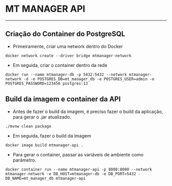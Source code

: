 # MT MANAGER API


***

## Criação do Container do PostgreSQL

* Primeiramente, criar uma network dentro do Docker

```docker network create --driver bridge mtmanager-network```

* Em seguida, criar o container dentro da rede

```docker run --name mtmanager-db -p 5432:5432 --network mtmanager-network -d -e POSTGRES_DB=mt_manager_db -e POSTGRES_USER=admin -e POSTGRES_PASSWORD=123456 postgres:13```

## Build da imagem e container da API

* Antes de fazer o build da imagem, é preciso fazer o build da aplicação, para gerar o .jar atualizado.

```./mvnw clean package```

* Em seguida, fazer o build da imagem

```docker image build mtmanager-api .```

* Para gerar o container, passar as variáveis de ambiente como parâmetro.

```docker container run --name mtmanager-api -p 8080:8080 --network mtmanager-network -e DB_HOST=mtmanager-db -e DB_PORT=5432 -DB_NAME=mt_manager_db mtmanager-api```
